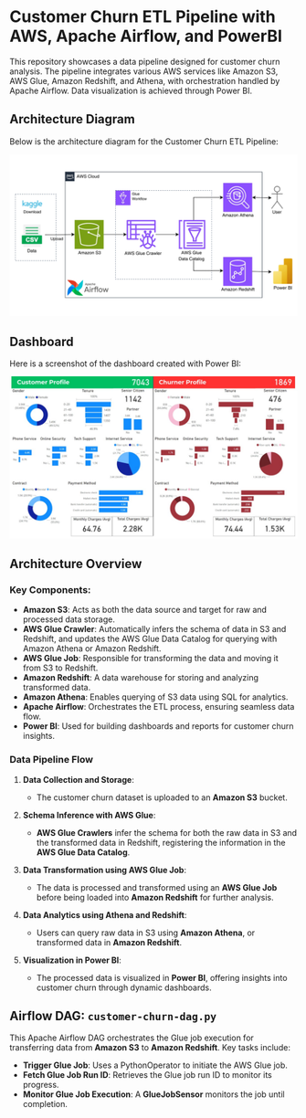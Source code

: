# Customer Churn ETL Pipeline with AWS, Apache Airflow, and PowerBI

This repository showcases a data pipeline designed for customer churn analysis. The pipeline integrates various AWS services like Amazon S3, AWS Glue, Amazon Redshift, and Athena, with orchestration handled by Apache Airflow. Data visualization is achieved through Power BI.

## Architecture Diagram

Below is the architecture diagram for the Customer Churn ETL Pipeline:

![Data Pipeline Architecture](assets/img/pipeline.jpg)

## Dashboard

Here is a screenshot of the dashboard created with Power BI:

![Dashboard](assets/img/dashboard.jpg)

## Architecture Overview

### Key Components:
- **Amazon S3**: Acts as both the data source and target for raw and processed data storage.
- **AWS Glue Crawler**: Automatically infers the schema of data in S3 and Redshift, and updates the AWS Glue Data Catalog for querying with Amazon Athena or Amazon Redshift.
- **AWS Glue Job**: Responsible for transforming the data and moving it from S3 to Redshift.
- **Amazon Redshift**: A data warehouse for storing and analyzing transformed data.
- **Amazon Athena**: Enables querying of S3 data using SQL for analytics.
- **Apache Airflow**: Orchestrates the ETL process, ensuring seamless data flow.
- **Power BI**: Used for building dashboards and reports for customer churn insights.

### Data Pipeline Flow

1. **Data Collection and Storage**:
   - The customer churn dataset is uploaded to an **Amazon S3** bucket.

2. **Schema Inference with AWS Glue**:
   - **AWS Glue Crawlers** infer the schema for both the raw data in S3 and the transformed data in Redshift, registering the information in the **AWS Glue Data Catalog**.

3. **Data Transformation using AWS Glue Job**:
   - The data is processed and transformed using an **AWS Glue Job** before being loaded into **Amazon Redshift** for further analysis.

4. **Data Analytics using Athena and Redshift**:
   - Users can query raw data in S3 using **Amazon Athena**, or transformed data in **Amazon Redshift**.

5. **Visualization in Power BI**:
   - The processed data is visualized in **Power BI**, offering insights into customer churn through dynamic dashboards.

## Airflow DAG: `customer-churn-dag.py`

This Apache Airflow DAG orchestrates the Glue job execution for transferring data from **Amazon S3** to **Amazon Redshift**. Key tasks include:

- **Trigger Glue Job**: Uses a PythonOperator to initiate the AWS Glue job.
- **Fetch Glue Job Run ID**: Retrieves the Glue job run ID to monitor its progress.
- **Monitor Glue Job Execution**: A **GlueJobSensor** monitors the job until completion.

